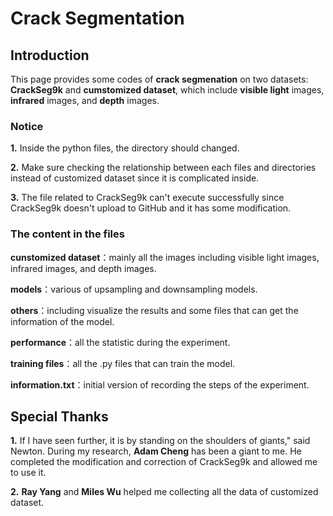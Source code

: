 # Crack Segmentation

## Introduction

This page provides some codes of **crack segmenation** on two datasets: **CrackSeg9k** and **cumstomized dataset**, which include **visible light** images, **infrared** images, and **depth** images.

### Notice

**1.** Inside the python files, the directory should changed.

**2.** Make sure checking the relationship between each files and directories instead of customized dataset since it is complicated inside.

**3.** The file related to CrackSeg9k can't execute successfully since CrackSeg9k doesn't upload to GitHub and it has some modification.

### The content in the files

**cunstomized dataset**：mainly all the images including visible light images, infrared images, and depth images.

**models**：various of upsampling and downsampling models.

**others**：including visualize the results and some files that can get the information of the model.

**performance**：all the statistic during the experiment.

**training files**：all the .py files that can train the model.

**information.txt**：initial version of recording the steps of the experiment.

## Special Thanks

**1.** If I have seen further, it is by standing on the shoulders of giants," said Newton. During my research, **Adam Cheng** has been a giant to me. He completed the modification and correction of CrackSeg9k and allowed me to use it.

**2.** **Ray Yang** and **Miles Wu** helped me collecting all the data of customized dataset.

